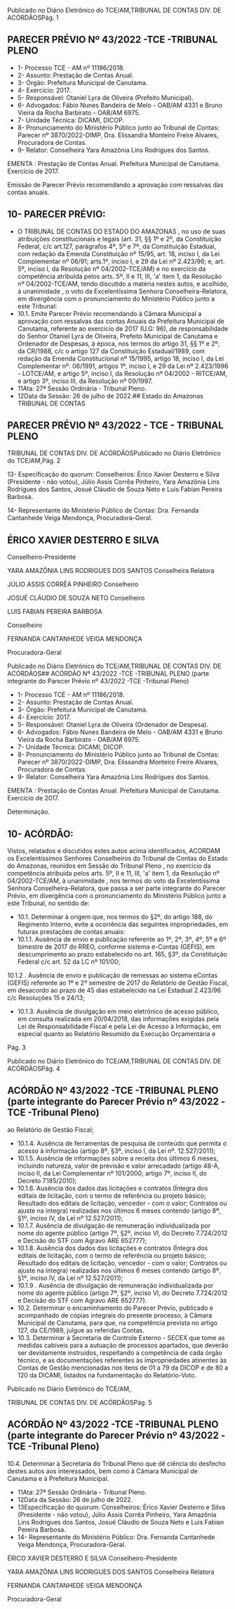 Publicado  no  Diário  Eletrônico do TCE/AM,TRIBUNAL DE CONTAS DIV. DE ACÓRDÃOSPág. 1

## PARECER PRÉVIO Nº 43/2022 -TCE -TRIBUNAL PLENO

- 1- Processo TCE - AM nº 11186/2018.
- 2- Assunto: Prestação de Contas Anual.
- 3- Órgão: Prefeitura Municipal de Canutama.
- 4- Exercício: 2017.
- 5- Responsável: Otaniel Lyra de Oliveira (Prefeito Municipal).
- 6- Advogados: Fábio Nunes Bandeira de Melo - OAB/AM 4331 e Bruno Vieira da Rocha Barbirato - OAB/AM 6975.
- 7- Unidade Técnica: DICAMI, DICOP.
- 8- Pronunciamento  do  Ministério  Público  junto  ao  Tribunal  de  Contas: Parecer  nº 3870/2022-DIMP,  Dra. Elissandra Monteiro Freire Alvares, Procuradora de Contas.
- 9- Relator: Conselheira Yara Amazônia Lins Rodrigues dos Santos.

EMENTA :  Prestação  de  Contas  Anual.    Prefeitura Municipal de Canutama.  Exercício de 2017.

Emissão de Parecer Prévio recomendando a aprovação com ressalvas das contas anuais.

## 10-  PARECER PRÉVIO:

- O  TRIBUNAL  DE  CONTAS  DO  ESTADO  DO  AMAZONAS ,  no  uso  de  suas atribuições  constitucionais  e  legais  (art.  31,  §§  1º  e  2º,  da  Constituição  Federal,  c/c art.127,  parágrafos  4º,  5º  e  7º,  da  Constituição  Estadual,  com  redação  da  Emenda Constituição nº 15/95, art. 18, inciso I, da Lei Complementar nº 06/91; arts.1º, inciso I, e 29  da  Lei  nº  2.423/96;  e,  art.  5º,  inciso  I,  da  Resolução  nº  04/2002-TCE/AM)  e  no exercício da competência atribuída pelos arts. 5º, II e 11, III, 'a' item 1, da Resolução nº 04/2002-TCE/AM, tendo discutido a matéria nestes autos, e acolhido, à unanimidade , o voto da Excelentíssima Senhora Conselheira-Relatora, em divergência com o pronunciamento do Ministério Público junto a este Tribunal:
- 10.1. Emite Parecer Prévio recomendando à Câmara Municipal a aprovação com ressalvas das contas Anuais da Prefeitura Municipal de Canutama, referente ao exercício de 2017 (U.G: 96), de responsabilidade do Senhor Otaniel Lyra de Oliveira, Prefeito Municipal  de  Canutama  e  Ordenador  de  Despesas,  à  época, nos termos  do  artigo  31,  §§  1º  e  2º,  da  CR/1988,  c/c  o  artigo  127  da Constituição Estadual/1989, com redação da Emenda Constitucional nº 15/1995, artigo 18, inciso I, da Lei Complementar nº. 06/1991, artigos 1º, inciso I, e 29 da Lei nº 2.423/1996 - LOTCE/AM, e artigo 5º, inciso I, da  Resolução  nº  04/2002  -  RITCE/AM,  e  artigo  3º,  inciso  III,  da Resolução nº 09/1997.
- 11Ata: 27ª Sessão Ordinária - Tribunal Pleno.
- 12Data da Sessão: 26 de julho de 2022.## Estado do Amazonas TRIBUNAL DE CONTAS

## PARECER PRÉVIO Nº 43/2022 - TCE - TRIBUNAL PLENO

TRIBUNAL DE CONTAS DIV. DE ACÓRDÃOSPublicado  no  Diário  Eletrônico do TCE/AM,Pág. 2

13- Especificação do quorum: Conselheiros: Érico Xavier Desterro e Silva (Presidente - não votou), Júlio Assis Corrêa Pinheiro, Yara Amazônia Lins Rodrigues dos Santos, Josué Cláudio de Souza Neto e Luis Fabian Pereira Barbosa.

14-  Representante do Ministério Público de Contas: Dra. Fernanda Cantanhede Veiga Mendonça, Procuradora-Geral.

## ÉRICO XAVIER DESTERRO E SILVA

Conselheiro-Presidente

YARA AMAZÔNIA LINS RODRIGUES DOS SANTOS Conselheira Relatora

JÚLIO ASSIS CORRÊA PINHEIRO Conselheiro

JOSUÉ CLÁUDIO DE SOUZA NETO Conselheiro

LUIS FABIAN PEREIRA BARBOSA

Conselheiro

FERNANDA CANTANHEDE VEIGA MENDONÇA

Procuradora-Geral

Publicado  no  Diário  Eletrônico do TCE/AM,TRIBUNAL DE CONTAS DIV. DE ACÓRDÃOS## ACÓRDÃO Nº 43/2022 -TCE -TRIBUNAL PLENO (parte integrante do Parecer Prévio nº 43/2022 -TCE -Tribunal Pleno)

- 1- Processo TCE - AM nº 11186/2018.
- 2- Assunto: Prestação de Contas Anual.
- 3- Órgão: Prefeitura Municipal de Canutama.
- 4- Exercício: 2017.
- 5- Responsável: Otaniel Lyra de Oliveira (Ordenador de Despesa).
- 6- Advogados: Fábio Nunes Bandeira de Melo - OAB/AM 4331 e Bruno Vieira da Rocha Barbirato - OAB/AM 6975.
- 7- Unidade Técnica: DICAMI, DICOP.
- 8- Pronunciamento  do  Ministério  Público  junto  ao  Tribunal  de  Contas: Parecer  nº 3870/2022-DIMP,  Dra. Elissandra Monteiro Freire Alvares, Procuradora de Contas.
- 9- Relator: Conselheira Yara Amazônia Lins Rodrigues dos Santos.

EMENTA :  Prestação  de  Contas  Anual.    Prefeitura Municipal de Canutama. Exercício de 2017.

Determinação.

## 10-  ACÓRDÃO:

Vistos, relatados e discutidos estes autos acima identificados, ACORDAM os Excelentíssimos Senhores Conselheiros do Tribunal de Contas do Estado do Amazonas, reunidos em Sessão do Tribunal Pleno , no exercício da competência atribuída pelos arts. 5º, II e 11, III, 'a' item 1, da Resolução nº 04/2002-TCE/AM, à unanimidade , nos termos do  voto da  Excelentíssima  Senhora  Conselheira-Relatora,  que  passa  a  ser  parte integrante  do  Parecer  Prévio, em  divergência com  o  pronunciamento  do  Ministério Público junto a este Tribunal, no sentido de:

- 10.1. Determinar à  origem que,  nos  termos  do  §2º,  do  artigo  188,  do Regimento  Interno,  evite  a  ocorrência  das  seguintes  impropriedades, em futuras prestações de contas anuais:
- 10.1.1. Ausência de envio e publicação referente ao 1º, 2º, 3º, 4º, 5º e 6º  bimestre  de  2017  do  RREO,  conforme  sistema  e-Contas (GEFIS), em  descumprimento  ao  prazo  estabelecido  no  art.  165,  §3º,  da Constituição Federal c/c art. 52 da LC nº 101/00;

10.1.2 .  Ausência  de  envio  e  publicação  de  remessas  ao  sistema  eContas (GEFIS) referente ao 1º e 2º semestre de 2017 do Relatório de Gestão Fiscal, em desacordo ao prazo de 45 dias estabelecido na Lei Estadual 2.423/96 c/c Resoluções 15 e 24/13;

- 10.1.3. Ausência de divulgação em meio eletrônico de acesso público, em consulta realizada  em  20/04/2018,  das  informações  exigidas  pela Lei de Responsabilidade Fiscal e pela Lei de Acesso à Informação, em especial  quanto  ao  Relatório  Resumido  da  Execução Orçamentária e

Pág. 3

Publicado  no  Diário  Eletrônico do TCE/AM,TRIBUNAL DE CONTAS DIV. DE ACÓRDÃOSPág. 4

## ACÓRDÃO Nº 43/2022 -TCE -TRIBUNAL PLENO (parte integrante do Parecer Prévio nº 43/2022 -TCE -Tribunal Pleno)

ao Relatório de Gestão Fiscal;

- 10.1.4. Ausência de ferramentas de pesquisa de conteúdo que permita o acesso à informação (artigo 8º, §3º, inciso I, da Lei nº. 12.527/2011);
- 10.1.5. Ausência de informações sobre a receita dos últimos 6 meses, incluindo natureza, valor de previsão e valor arrecadado (artigo 48-A, inciso  II,  da  Lei  Complementar  nº  101/2000;  artigo  7º,  inciso  II,  do Decreto 7.185/2010);
- 10.1.6. Ausência  dos  dados  das  licitações  e  contratos  (Íntegra  dos editais  de  licitação,  com  o  termo  de  referência  ou  projeto  básico; Resultado dos editais de licitação, vencedor - com o valor; Contratos ou ajuste na íntegra) realizadas nos últimos 6 meses contendo (artigo 8º, §1º, inciso IV, da Lei nº 12.527/2011);
- 10.1.7. Ausência  de  divulgação  de  remuneração  individualizada  por nome  do  agente público (artigo 7º, §2º, inciso VI, do Decreto 7.724/2012 e Decisão do STF com Agravo ARE 652777);
- 10.1.8. Ausência  dos  dados  das  licitações  e  contratos  (Íntegra  dos editais  de  licitação,  com  o  termo  de  referência  ou  projeto  básico; Resultado dos editais de licitação, vencedor - com o valor; Contratos ou ajuste na íntegra) realizadas nos últimos 6 meses contendo (artigo 8º, §1º, inciso IV, da Lei nº 12.527/2011);
- 10.1.9 .  Ausência  de  divulgação  de  remuneração  individualizada  por nome  do  agente público (artigo 7º, §2º, inciso VI, do Decreto 7.724/2012 e Decisão do STF com Agravo ARE 652777).
- 10.2. Determinar o encaminhamento  do  Parecer  Prévio,  publicado  e acompanhado  de  cópias  integrais  do  presente  processo,  à  Câmara Municipal de Canutama, para que, na competência prevista no artigo 127, da CE/1989, julgue as referidas Contas.
- 10.3. Determinar à  Secretaria de Controle Externo - SECEX que tome as medidas  cabíveis  para  a  autuação  de  processos  apartados,  que deverão  ser  devidamente  instruídos,  respeitando  a  competência  de cada órgão técnico, e as documentações referentes às impropriedades  atinentes  às  Contas  de  Gestão  mencionadas  nos itens  de  01  a  79  da  DICOP  e  de  80  a  120  da  DICAMI,  listados  na fundamentação do Relatório-Voto.

Publicado  no  Diário  Eletrônico do TCE/AM,

TRIBUNAL DE CONTAS DIV. DE ACÓRDÃOSPág. 5

## ACÓRDÃO Nº 43/2022 -TCE -TRIBUNAL PLENO (parte integrante do Parecer Prévio nº 43/2022 -TCE -Tribunal Pleno)

10.4. Determinar à Secretaria do  Tribunal Pleno  que  dê  ciência do desfecho  destes  autos  aos  interessados,  bem  como  à  Câmara Municipal de Canutama e à Prefeitura Municipal.

- 11Ata: 27ª Sessão Ordinária - Tribunal Pleno.
- 12Data da Sessão: 26 de julho de 2022.
- 13Especificação do quorum: Conselheiros: Érico Xavier Desterro e Silva (Presidente - não votou), Júlio Assis Corrêa Pinheiro, Yara Amazônia Lins Rodrigues dos Santos, Josué Cláudio de Souza Neto e Luis Fabian Pereira Barbosa.
- 14-  Representante do Ministério Público: Dra. Fernanda Cantanhede Veiga Mendonça, Procuradora-Geral.

ÉRICO XAVIER DESTERRO E SILVA Conselheiro-Presidente

YARA AMAZÔNIA LINS RODRIGUES DOS SANTOS Conselheira Relatora

FERNANDA CANTANHEDE VEIGA MENDONÇA

Procuradora-Geral